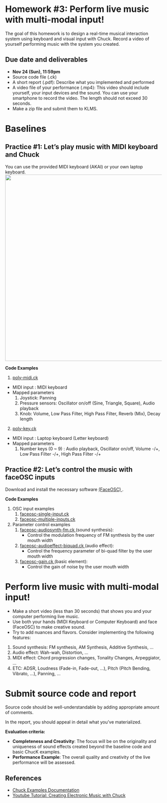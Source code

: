 # Homework #3: Perform live music with multi-modal input!

The goal of this homework is to design a real-time musical interaction system using keyboard and visual input with Chuck. Record a video of yourself performing music with the system you created.

## Due date and deliverables
- **Nov 24 (Sun), 11:59pm**
- Source code file (.ck)
- A short report (.pdf): Describe what you implemented and performed
- A video file of your performance (.mp4): This video should include yourself, your input devices and the sound. You can use your smartphone to record the video. The length should not exceed 30 seconds.
- Make a zip file and submit them to KLMS.

# Baselines
## Practice #1:  Let’s play music with MIDI keyboard and Chuck
You can use the provided MIDI keyboard (AKAI) or your own laptop keyboard.
<img src="https://github.com/juhannam/ctp431-2024/blob/main/hw3/mapped_parameters.png?raw=true" height="600"/>

**Code Examples**
1. <a href="https://github.com/juhannam/ctp431-2024/blob/main/hw3/poly-midi.ck"> poly-midi.ck </a>
- MIDI input : MIDI keyboard
- Mapped parameters
    1. Joystick: Panning
    2. Pressure sensors: Oscillator on/off (Sine, Triangle, Square), Audio playback
    3. Knob: Volume, Low Pass Filter, High Pass Filter, Reverb (Mix), Decay length
2. <a href="https://github.com/juhannam/ctp431-2024/blob/main/hw3/poly-key.ck"> poly-key.ck </a>
- MIDI input : Laptop keyboard (Letter keyboard)
- Mapped parameters
    1. Number keys (0 ~ 9) : Audio playback, Oscillator on/off, Volume -/+, Low Pass Filter -/+, High Pass Filter -/+

## Practice #2: Let’s control the music with faceOSC inputs
Download and install the necessary software <a href="https://github.com/kylemcdonald/ofxFaceTracker/releases"> (FaceOSC) </a>.

**Code Examples**
1. OSC input examples
    1. <a href="https://github.com/juhannam/ctp431-2024/blob/main/hw3/faceosc-single-input.ck"> faceosc-single-input.ck </a>
    2. <a href="https://github.com/juhannam/ctp431-2024/blob/main/hw3/faceosc-multiple-inputs.ck"> faceosc-multiple-inputs.ck </a>
2. Parameter control examples
    1. <a href="https://github.com/juhannam/ctp431-2024/blob/main/hw3/faceosc-audiosynth-fm.ck"> faceosc-audiosynth-fm.ck </a> (sound synthesis):
        - Control the modulation frequency of FM synthesis by the user mouth width
    2. <a href="https://github.com/juhannam/ctp431-2024/blob/main/hw3/faceosc-audioeffect-biquad.ck"> faceosc-audioeffect-biquad.ck </a> (audio effect):
        - Control the frequency parameter of bi-quad filter by the user mouth width
    3. <a href="https://github.com/juhannam/ctp431-2024/blob/main/hw3/faceosc-gain.ck "> faceosc-gain.ck </a> (basic element):
        - Control the gain of noise by the user mouth width

# Perform live music with multi-modal input!
- Make a short video (less than 30 seconds) that shows you and your computer performing live music.
- Use both your hands (MIDI Keyboard or Computer Keyboard) and face (FaceOSC) to make creative sound.
- Try to add nuances and flavors. Consider implementing the following features:
1. Sound synthesis: FM synthesis, AM Synthesis, Additive Synthesis, …
2. Audio effect: Wah-wah, Distortion, … 
3. MIDI effect: Chord progression changes, Tonality Changes, Arpeggiator, … 
4. ETC: ADSR, Loudness (Fade-in, Fade-out, …), Pitch (Pitch Bending, Vibrato, …), Panning, …

# Submit source code and report
Source code should be well-understandable by adding appropriate amount of comments.

In the report, you should appeal in detail what you’ve materialized.

**Evaluation criteria:**

- **Completeness and Creativity**: The focus will be on the originality and uniqueness of sound effects created beyond the baseline code and basic ChucK examples.
- **Performance Example**: The overall quality and creativity of the live performance will be assessed.

## References
- [Chuck Examples Documentation](https://chuck.stanford.edu/doc/examples/)
- [Youtube Tutorial: Creating Electronic Music with Chuck](https://www.youtube.com/playlist?list=PL-9SSIBe1phI_r3JsylOZXZyAXuEKRJOS)